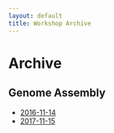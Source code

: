 ```yaml
---
layout: default
title: Workshop Archive
---
```


# Archive

## Genome Assembly

* [2016-11-14](workshop-genome_assembly/2016-11-14)
* [2017-11-15](workshop-genome_assembly/2017-11-15)
